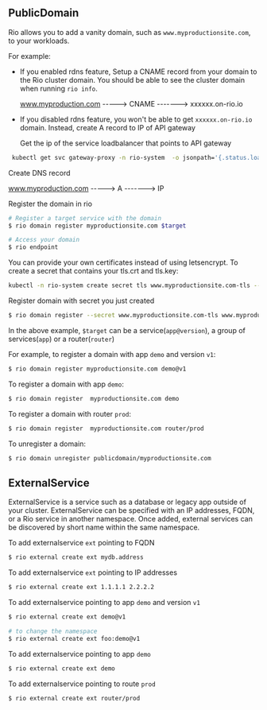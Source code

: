 ## PublicDomain

Rio allows you to add a vanity domain, such as `www.myproductionsite.com`, to your workloads.

For example:

* If you enabled rdns feature, Setup a CNAME record from your domain to the Rio cluster domain. You should be able to see the cluster domain when running `rio info`.

    www.myproduction.com -----> CNAME -------> xxxxxx.on-rio.io

* If you disabled rdns feature, you won't be able to get `xxxxxx.on-rio.io` domain. Instead, create A record to IP of API gateway
    
    Get the ip of the service loadbalancer that points to API gateway

```bash
 kubectl get svc gateway-proxy -n rio-system  -o jsonpath='{.status.loadBalancer.ingress[0].ip}'
```

Create DNS record

www.myproduction.com -----> A -------> IP

Register the domain in rio

```bash
# Register a target service with the domain
$ rio domain register myproductionsite.com $target

# Access your domain 
$ rio endpoint
```

You can provide your own certificates instead of using letsencrypt. To create a secret that contains your tls.crt and tls.key:

```bash
kubectl -n rio-system create secret tls www.myproductionsite.com-tls --cert=/path/to/your.cert --key=/path/to/your.key
```

Register domain with secret you just created 

```bash
$ rio domain register --secret www.myproductionsite.com-tls www.myproductionsite.com $target
```

In the above example, `$target` can be a service(`app@version`), a group of services(`app`) or a router(`router`)

For example, to register a domain with app `demo` and version `v1`:

```bash
$ rio domain register myproductionsite.com demo@v1
```

To register a domain with app `demo`:

```bash
$ rio domain register  myproductionsite.com demo
```

To register a domain with router `prod`:

```bash
$ rio domain register  myproductionsite.com router/prod
```

To unregister a domain:

```bash
$ rio domain unregister publicdomain/myproductionsite.com 
```

## ExternalService

ExternalService is a service such as a database or legacy app outside of your cluster. 
ExternalService can be specified with an IP addresses, FQDN, or a Rio service in another namespace. 
Once added, external services can be discovered by short name within the same namespace.

To add externalservice `ext` pointing to FQDN

```bash
$ rio external create ext mydb.address
```

To add externalservice `ext` pointing to IP addresses

```bash
$ rio external create ext 1.1.1.1 2.2.2.2
```

To add externalservice pointing to app `demo` and version `v1`

```bash
$ rio external create ext demo@v1

# to change the namespace
$ rio external create ext foo:demo@v1
```

To add externalservice pointing to app `demo` 

```bash
$ rio external create ext demo
```

To add externalservice pointing to route `prod`

```bash
$ rio external create ext router/prod
```
